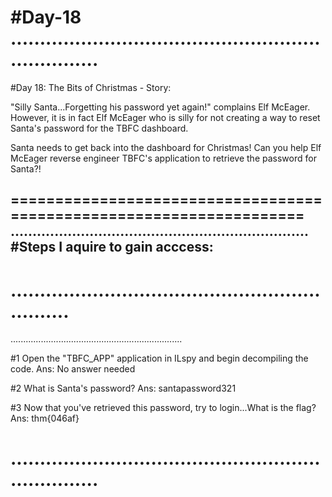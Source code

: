 #Day-18
....................................................................
====================================================================
#Day 18: The Bits of Christmas - Story:

"Silly Santa...Forgetting his password yet again!" complains Elf McEager. However, it is in fact Elf McEager who is silly for not creating a way to reset Santa's password for the TBFC dashboard.

Santa needs to get back into the dashboard for Christmas! Can you help Elf McEager reverse engineer TBFC's application to retrieve the password for Santa?!

====================================================================
....................................................................
#Steps I aquire to gain acccess:
----------------------------------



...............................................................
====================================================================
....................................................................

#1	Open the "TBFC_APP" application in ILspy and begin decompiling the code.
	Ans: No answer needed

#2	What is Santa's password?
	Ans: santapassword321

#3	Now that you've retrieved this password, try to login...What is the flag?
	Ans: thm{046af}

....................................................................
====================================================================